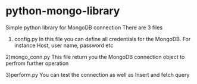 # python-mongo-library
Simple python library for MongoDB connection
There are 3 files

1) config.py
In this file you can define all credentials for the MongoDB. For instance Host, user name, password etc

2)mongo_conn.py
This file return you the MongoDB connection object to perfrom further operation

3)perform.py
You can test the connection as well as Insert and fetch query

